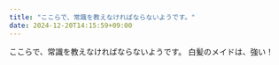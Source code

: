 ```yaml
---
title: "ここらで、常識を教えなければならないようです。"
date: 2024-12-20T14:15:59+09:00
---
```

ここらで、常識を教えなければならないようです。
白髪のメイドは、強い！
